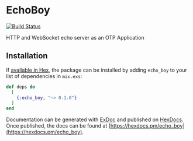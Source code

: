 # EchoBoy
[![Build Status](https://circleci.com/gh/rupurt/echo_boy.svg?style=svg)](https://circleci.com/gh/rupurt/echo_boy)

HTTP and WebSocket echo server as an OTP Application

## Installation

If [available in Hex](https://hex.pm/docs/publish), the package can be installed
by adding `echo_boy` to your list of dependencies in `mix.exs`:

```elixir
def deps do
  [
    {:echo_boy, "~> 0.1.0"}
  ]
end
```

Documentation can be generated with [ExDoc](https://github.com/elixir-lang/ex_doc)
and published on [HexDocs](https://hexdocs.pm). Once published, the docs can
be found at [https://hexdocs.pm/echo_boy](https://hexdocs.pm/echo_boy).

